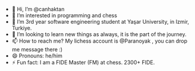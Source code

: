 - 👋 Hi, I’m @canhaktan
- 👀 I’m interested in programming and chess
- 🌱 I’m 3rd year software engineering student at Yaşar University, in Izmir, Turkiye.
- 💞️ I’m looking to learn new things as always, it is the part of the journey.
- 📫 How to reach me? My lichess account is @Paranoyak , you can drop me message there :)
- 😄 Pronouns: he/him
- ⚡ Fun fact: I am a FIDE Master (FM) at chess. 2300+ FIDE.

<!---
canhaktan/canhaktan is a ✨ special ✨ repository because its `README.md` (this file) appears on your GitHub profile.
You can click the Preview link to take a look at your changes.
--->
